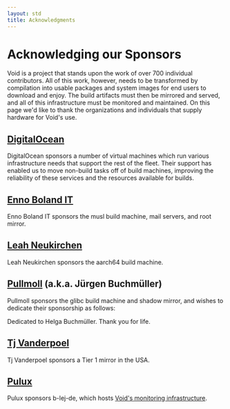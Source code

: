 ```yaml
---
layout: std
title: Acknowledgments
---
```


# Acknowledging our Sponsors

Void is a project that stands upon the work of over 700 individual
contributors.  All of this work, however, needs to be transformed by
compilation into usable packages and system images for end users to
download and enjoy.  The build artifacts must then be mirrored and
served, and all of this infrastructure must be monitored and
maintained.  On this page we'd like to thank the organizations and
individuals that supply hardware for Void's use.

## [DigitalOcean](https://www.digitalocean.com/)

DigitalOcean sponsors a number of virtual machines which run various
infrastructure needs that support the rest of the fleet.  Their
support has enabled us to move non-build tasks off of build machines,
improving the reliability of these services and the resources
available for builds.

## [Enno Boland IT](https://ebo.land)

Enno Boland IT sponsors the musl build machine, mail servers, and
root mirror.

## [Leah Neukirchen](http://leahneukirchen.org/)

Leah Neukirchen sponsors the aarch64 build machine.

## [Pullmoll](https://pullmoll.github.io) (a.k.a. Jürgen Buchmüller)

Pullmoll sponsors the glibc build machine and shadow mirror, and
wishes to dedicate their sponsorship as follows:

Dedicated to Helga Buchmüller. Thank you for life.

## [Tj Vanderpoel](#)

Tj Vanderpoel sponsors a Tier 1 mirror in the USA.

## [Pulux](#)

Pulux sponsors b-lej-de, which hosts [Void's monitoring
infrastructure](https://grafana.s.voidlinux.org/).
